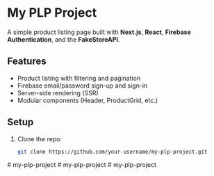 # My PLP Project

A simple product listing page built with **Next.js**, **React**, **Firebase Authentication**, and the **FakeStoreAPI**.

## Features

- Product listing with filtering and pagination
- Firebase email/password sign-up and sign-in
- Server-side rendering (SSR)
- Modular components (Header, ProductGrid, etc.)

## Setup

1. Clone the repo:
   ```bash
   git clone https://github.com/your-username/my-plp-project.git
#   m y - p l p - p r o j e c t  
 #   m y - p l p - p r o j e c t  
 #   m y - p l p - p r o j e c t  
 